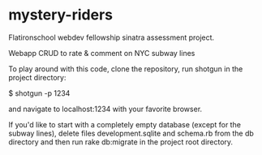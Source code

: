 # mystery-riders
Flatironschool webdev fellowship sinatra assessment project.

Webapp CRUD to rate & comment on NYC subway lines

To play around with this code, clone the repository, run shotgun in the project directory:

$ shotgun -p 1234

 and navigate to localhost:1234 with your favorite browser.

 If you'd like to start with a completely empty database (except for the subway lines), delete files development.sqlite and schema.rb from the db directory and then run rake db:migrate in the project root directory.
